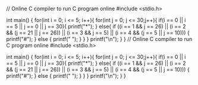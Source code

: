 // Online C compiler to run C program online
#include <stdio.h>

int main() {
    for(int i = 0; i <= 5; i++){
        for(int j = 0; j <= 30;j++){
            if(i == 0 || i == 5 || j == 0 || j == 30){
                printf("*");
            }
            else{
                if ((i == 1 && j == 26) ||
                    (i == 2 && (j == 21 || j == 26)) ||
                    (i == 3 && j == 5) ||
                    (i == 4 && (j == 5 || j == 10))) {
                    printf("#");
                } else {
                    printf(" ");
                }
            }
        }
        printf("\n");
    }
}
// Online C compiler to run C program online
#include <stdio.h>

int main() {
    for(int i = 0; i <= 5; i++){
        for(int j = 0; j <= 30;j++){
            if(i == 0 || i == 5 || j == 0 || j == 30){
                printf("*");
            }
            else{
                if ((i == 1 && j == 26) ||
                    (i == 2 && (j == 21 || j == 26)) ||
                    (i == 3 && j == 5) ||
                    (i == 4 && (j == 5 || j == 10))) {
                    printf("#");
                } else {
                    printf(" ");
                }
            }
        }
        printf("\n");
    }
}
